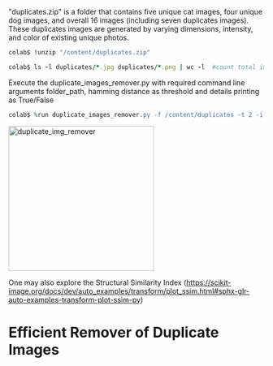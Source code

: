 "duplicates.zip" is a folder that contains five unique cat images, four unique dog images, and overall 16 images (including seven duplicates images). These duplicates images are generated by varying dimensions, intensity, and color of existing unique photos. <br> 

```ruby
colab$ !unzip "/content/duplicates.zip" 
```
```ruby
colab$ ls -l duplicates/*.jpg duplicates/*.png | wc -l  #count total image files with .jpg and .png
```

Execute the duplicate_images_remover.py with required command line arguments folder_path, hamming distance as threshold and details printing as True/False <br>
```ruby
colab$ %run duplicate_images_remover.py -f /content/duplicates -t 2 -i false
```

<img width="286" alt="duplicate_img_remover" src="https://user-images.githubusercontent.com/18000553/134922020-23c7c831-5cd9-40ed-8c63-a4c0dec96319.png">

One may also explore the Structural Similarity Index (https://scikit-image.org/docs/dev/auto_examples/transform/plot_ssim.html#sphx-glr-auto-examples-transform-plot-ssim-py)

# Efficient Remover of Duplicate Images
